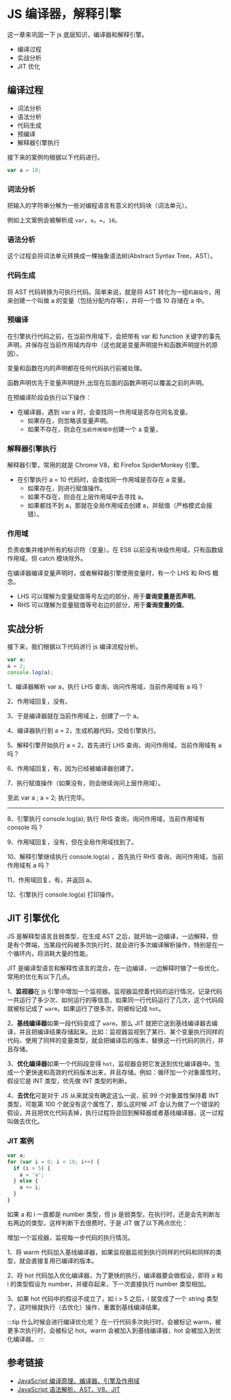 # JS 编译器，解释引擎

这一章来巩固一下 js 底层知识，编译器和解释引擎。

- 编译过程
- 实战分析
- JIT 优化

## 编译过程

- 词法分析
- 语法分析
- 代码生成
- 预编译
- 解释器引擎执行

接下来的案例均根据以下代码进行。

```js
var a = 10;
```

### 词法分析

把输入的字符串分解为一些对编程语言有意义的代码块（词法单元）。

例如上文案例会被解析成 `var`，`a`，`=`，`10`。

### 语法分析

这个过程会将词法单元转换成一棵抽象语法树(Abstract Syntax Tree，AST）。

### 代码生成

将 AST 代码转换为可执行代码。简单来说，就是将 AST 转化为一组`机器指令`，用来创建一个叫做 a 的变量（包括分配内存等），并将一个值 10 存储在 a 中。

### 预编译

在引擎执行代码之前，在当前作用域下，会把带有 var 和 function 关键字的事先声明，并保存在当前作用域内存中（这也就是变量声明提升和函数声明提升的原因）。

变量和函数在内的声明都在任何代码执行前被处理。

函数声明优先于变量声明提升,出现在后面的函数声明可以覆盖之前的声明。

在预编译阶段会执行以下操作：

- 在编译器，遇到 var a 时，会查找同一作用域是否存在同名变量。
  - 如果存在，则忽略该变量声明。
  - 如果不存在，则会在`当前作用域中`创建一个 a 变量，

### 解释器引擎执行

解释器引擎，常用的就是 Chrome V8，和 Firefox SpiderMonkey 引擎。

- 在引擎执行 a = 10 代码时，会查找同一作用域是否存在 a 变量。
  - 如果存在，则进行赋值操作。
  - 如果不存在，则会在上层作用域中去寻找 a。
  - 如果都找不到 a，那就在全局作用域去创建 a，并赋值（严格模式会报错）。

### 作用域

负责收集并维护所有的标识符（变量）。在 ES6 以前没有块级作用域，只有函数级作用域，但 catch 模块除外。

在编译器编译变量声明时，或者解释器引擎使用变量时，有一个 LHS 和 RHS 概念。

- LHS 可以理解为变量赋值等号左边的部分，用于**查询变量是否声明**。
- RHS 可以理解为变量赋值等号右边的部分，用于**查询变量的值**。

## 实战分析

接下来，我们根据以下代码进行 js 编译流程分析。

```js
var a;
a = 2;
console.log(a);
```

1、编译器解析 var a，执行 LHS 查询，询问作用域，当前作用域有 a 吗？

2、作用域回复，没有。

3、于是编译器就在当前作用域上，创建了一个 a。

4、编译器执行到 a = 2，生成机器代码，交给引擎执行。

5、解释引擎开始执行 a = 2，首先进行 LHS 查询，询问作用域，当前作用域有 a 吗？

6、作用域回复，有，因为已经被编译器创建了。

7、执行赋值操作（如果没有，则会继续询问上层作用域）。

至此 var a ; a = 2; 执行完毕。

---

8、引擎执行 console.log(a); 执行 RHS 查询，询问作用域，当前作用域有 console 吗？

9、作用域回复，没有，但在全局作用域找到了。

10、解释引擎继续执行 console.log(a) ，首先执行 RHS 查询，询问作用域，当前作用域有 a 吗？

11、作用域回复，有，并返回 a。

12、引擎执行 console.log(a) 打印操作。

## JIT 引擎优化

JS 是解释型语言且弱类型，在生成 AST 之后，就开始一边编译，一边解释，但是有个弊端，当某段代码被多次执行时，就会进行多次编译解析操作，特别是在一个循环内，将消耗大量的性能。

JIT 是编译型语言和解释性语言的混合，在一边编译，一边解释时做了一些优化，常用的优化有以下几点。

1、**监视器**在 js 引擎中增加一个监视器。监视器监控着代码的运行情况，记录代码一共运行了多少次、如何运行的等信息，如果同一行代码运行了几次，这个代码段就被标记成了 `warm`，如果运行了很多次，则被标记成 `hot`。

2、**基线编译器**如果一段代码变成了 `warm`，那么 JIT 就把它送到基线编译器去编译，并且把编译结果存储起来。比如：监视器监视到了某行、某个变量执行同样的代码、使用了同样的变量类型，就会把编译后的版本，替换这一行代码的执行，并且存储。

3、**优化编译器**如果一个代码段变得 `hot`，监视器会把它发送到优化编译器中。生成一个更快速和高效的代码版本出来，并且存储。例如：循环加一个对象属性时，假设它是 INT 类型，优先做 INT 类型的判断。

4、**去优化**可是对于 JS 从来就没有确定这么一说，前 99 个对象属性保持着 INT 类型，可能第 100 个就没有这个属性了，那么这时候 JIT 会认为做了一个错误的假设，并且把优化代码丢掉，执行过程将会回到解释器或者基线编译器，这一过程叫做去优化。

### JIT 案例

```js
var a;
for (var i = 0; i < 10; i++) {
  if (i > 5) {
    a = 'a';
  } else {
    a += i;
  }
}
```

如果 a 和 i 一直都是 number 类型，但 js 是弱类型，在执行时，还是会先判断左右两边的类型，这样判断下去很费时，于是 JIT 做了以下两点优化：

增加一个监视器，监视每一步代码的执行情况。

1、将 warm 代码加入基线编译器，如果监视器监视到执行同样的代码和同样的类型，就会直接复用已编译的版本。

2、将 hot 代码加入优化编译器，为了更快的执行，编译器要会做假设，即将 a 和 i 的类型假设为 number，并缓存起来，下一次直接执行 number 类型相加。

3、如果 hot 代码中的假设不成立了，如 i > 5 之后，i 就变成了一个 string 类型了，这时候就执行（去优化）操作，重置到基线编译结果。

:::tip 什么时候会进行编译优化呢？
在一行代码多次执行时，会被标记 warm，被更多次执行时，会被标记 hot。warm 会被加入到基线编译器，hot 会被加入到优化编译器。
:::

## 参考链接

- [JavaScript 编译原理、编译器、引擎及作用域](https://www.jianshu.com/p/5ebf2ad6def2)
- [JavaScript 语法解析、AST、V8、JIT](https://segmentfault.com/a/1190000011858383)
